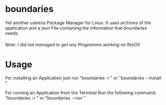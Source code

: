 # boundaries

Yet another useless Package Manager for Linux. It uses archives of the application and a json File containing the information that boundaries needs.

<h6>Note: I did not managed to get any Programms working on NixOS</h6>

# Usage
For installing an Application just run "boundaries -i <path to archive or dir>" or "boundaries --install <path to archive or dir>".

For running an Application from the Terminal Run the following command:
"boundaries -r <app name>" or "boundaries --run <app name>"

